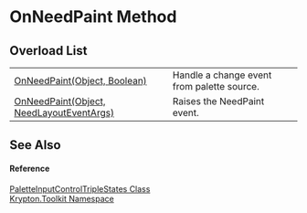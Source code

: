 # OnNeedPaint Method


## Overload List
<table>
<tr>
<td><a href="dcbf42e5-20bb-d336-a94a-cf7394315bdc.md">OnNeedPaint(Object, Boolean)</a></td>
<td>Handle a change event from palette source.</td></tr>
<tr>
<td><a href="302d526d-0f27-d317-712d-92aab66d2d2e.md">OnNeedPaint(Object, NeedLayoutEventArgs)</a></td>
<td>Raises the NeedPaint event.</td></tr>
</table>

## See Also


#### Reference
<a href="c5e5d9ac-a577-68f5-59d9-c698d47b659b.md">PaletteInputControlTripleStates Class</a>  
<a href="79d2eac2-21f4-54ff-7552-b20c33c30600.md">Krypton.Toolkit Namespace</a>  
